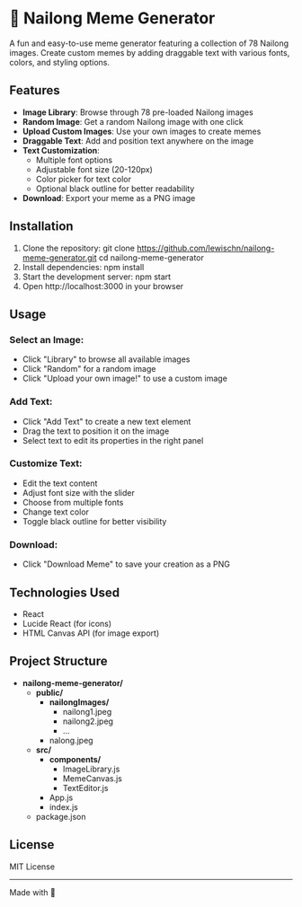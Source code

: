 # 💛 Nailong Meme Generator

A fun and easy-to-use meme generator featuring a collection of 78 Nailong images. Create custom memes by adding draggable text with various fonts, colors, and styling options.

## Features

- **Image Library**: Browse through 78 pre-loaded Nailong images
- **Random Image**: Get a random Nailong image with one click
- **Upload Custom Images**: Use your own images to create memes
- **Draggable Text**: Add and position text anywhere on the image
- **Text Customization**:
  - Multiple font options
  - Adjustable font size (20-120px)
  - Color picker for text color
  - Optional black outline for better readability
- **Download**: Export your meme as a PNG image

## Installation

1. Clone the repository:
git clone https://github.com/lewischn/nailong-meme-generator.git
cd nailong-meme-generator
2. Install dependencies:
npm install
3. Start the development server:
npm start
4. Open http://localhost:3000 in your browser

## Usage

### Select an Image:
- Click "Library" to browse all available images
- Click "Random" for a random image
- Click "Upload your own image!" to use a custom image

### Add Text:
- Click "Add Text" to create a new text element
- Drag the text to position it on the image
- Select text to edit its properties in the right panel

### Customize Text:
- Edit the text content
- Adjust font size with the slider
- Choose from multiple fonts
- Change text color
- Toggle black outline for better visibility

### Download:
- Click "Download Meme" to save your creation as a PNG

## Technologies Used

- React
- Lucide React (for icons)
- HTML Canvas API (for image export)

## Project Structure

- **nailong-meme-generator/**
  - **public/**
    - **nailongImages/**
      - nailong1.jpeg
      - nailong2.jpeg
      - ...
    - nalong.jpeg
  - **src/**
    - **components/**
      - ImageLibrary.js
      - MemeCanvas.js
      - TextEditor.js
    - App.js
    - index.js
  - package.json

## License

MIT License

---

Made with 💛